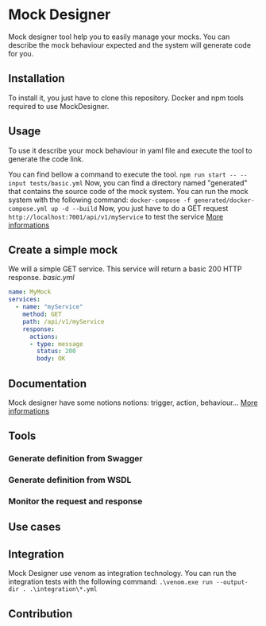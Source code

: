 # Mock Designer
Mock designer tool help you to easily manage your mocks. You can describe the mock behaviour expected and the system will generate code for you.

## Installation

To install it, you just have to clone this repository.
Docker and npm tools required to use MockDesigner.

## Usage

To use it describe your mock behaviour in yaml file and execute the tool to generate the code link.

You can find bellow a command to execute the tool.
`npm run start -- --input tests/basic.yml`
Now, you can find a directory named "generated" that contains the source code of the mock system.
You can run the mock system with the following command:
`docker-compose -f generated/docker-compose.yml up -d --build`
Now, you just have to do a GET request `http://localhost:7001/api/v1/myService` to test the service
[More informations](https://github.com/kevinramage/mockDesigner/blob/master/doc/commandLine.md)

## Create a simple mock

We will a simple GET service. This service will return a basic 200 HTTP response.
*basic.yml*
```yaml
name: MyMock
services:
  - name: "myService"
    method: GET
    path: /api/v1/myService
    response:
      actions:
      - type: message
        status: 200
        body: OK
```

## Documentation
Mock designer have some notions notions: trigger, action, behaviour...
[More informations](https://github.com/kevinramage/mockDesigner/blob/master/doc/mockDesigner.md)

## Tools

### Generate definition from Swagger
### Generate definition from WSDL
### Monitor the request and response

## Use cases

## Integration

Mock Designer use venom as integration technology. You can run the integration tests with the following command:
`.\venom.exe run --output-dir . .\integration\*.yml`

## Contribution